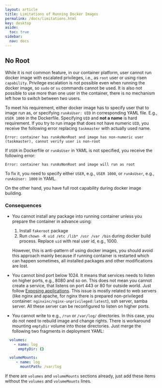 ```yaml
---
layout: article
title: Limitations of Running Docker Images 
permalink: /docs/limitations.html
key: desktop
aside:
  toc: true
sidebar:
  nav: docs
---
```

## No Root

While it is not common feature, in our container platform, user cannot run docker image with escalated privileges, i.e., as `root` user or using risen `capability`. Privilege escalation is not possible even when running the docker image, so `sudo` or `su` commands cannot be used. It is also not possible to use more than one user in the container, there is no mechanism left how to switch between two users. 

To meet his requirement, either docker image has to specify user that to image run as, or specifying `runAsUser: UID` in corresponding YAML file. E.g., `USER 1000` in the Dockerfile. Specifying `UID` and **not a name** is hard requirement. If you try to run image that does not have numeric `UID`, you receive the following error replacing `taskmaster` with actually used name.
```
Error: container has runAsNonRoot and image has non-numeric user (taskmaster), cannot verify user is non-root 
```

If `USER` in Dockerfile or `runAsUser` in YAML is not specified, you receive the following error:
```
Error: container has runAsNonRoot and image will run as root 
```
To fix it, you need to specify either `USER`, e.g., `USER 1000`, or `runAsUser`, e.g., `runAsUser: 1000` in YAML.

On the other hand, you have full root capability during docker image building.

### Consequences

* You cannot install any package into running container unless you prepare the container in advance using:

  1. Install `fakeroot` package
  2. Run `chown -R uid /etc /lib* /usr /var /bin` during docker build process. Replace `uid` with real user id, e.g., 1000.
 
  However, this is anti-pattern of using docker images, you should avoid this approach mainly because if running container is restarted which can happen sometimes, all installed packages and other modifications are lost.

* You cannot bind port below 1024. It means that services needs to listen on higher ports, e.g., 8080 and so on. This does not mean you cannot create a service, that listens on port 443 or 80 for outside world. Just follow [Exposing applications](/docs/kubectl-expose.html). This issue is mostly related to web servers (like nginx and apache, for nginx there is prepared non-privileged container: `nginxinc/nginx-unprivileged:latest`), ssh server, samba server. All these server can be reconfigured to listen on higher ports.

* You cannot write to e.g., `/run` or `/var/log/` directories. In this case, you do not need to rebuild image and change rights. There is workaround mounting `emptyDir` volume into those directories. Just merge the following two fragments in deployment YAML:

```yaml
  volumes:
    - name: log
      emptyDir: {}
```

```yaml
  volumeMounts:
     - name: log
       mountPath: /var/log
```

If there are `volumes` and `volumeMounts` sections already, just add these items without the `volumes` and `volumeMounts` lines.

